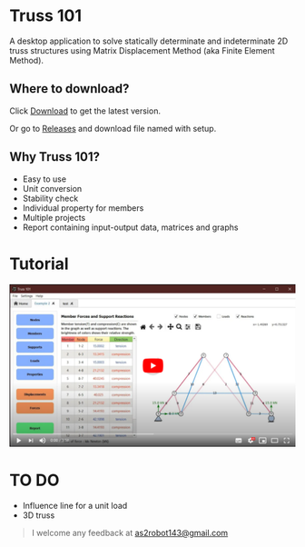 # Truss 101
A desktop application to solve statically determinate and indeterminate 2D truss structures using Matrix Displacement Method (aka Finite Element Method).

## Where to download?
Click [Download](https://github.com/MShawon/Truss-101/releases/download/1.0.2/Truss.101_win_Setup_v1.0.2.exe) to get the latest version.

Or go to [Releases](https://github.com/MShawon/Truss-101/releases) and download file named with setup.

## Why Truss 101?
* Easy to use
* Unit conversion
* Stability check
* Individual property for members
* Multiple projects
* Report containing input-output data, matrices and graphs

# Tutorial 

[![YouTube video](Tutorial/YouTube_photo.png)](https://www.youtube.com/watch?v=5yi33cXewrU)


# TO DO

* Influence line for a unit load
* 3D truss

> I welcome any feedback at as2robot143@gmail.com



